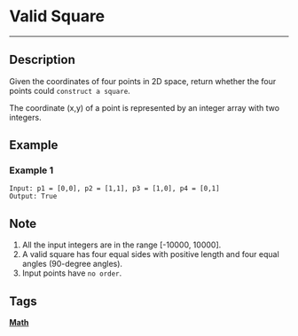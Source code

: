 # Valid Square
-----
## Description
Given the coordinates of four points in 2D space, return whether the four points could ```construct a square```.

The coordinate (x,y) of a point is represented by an integer array with two integers.

## Example
### Example 1
```
Input: p1 = [0,0], p2 = [1,1], p3 = [1,0], p4 = [0,1]
Output: True
```

## Note
1. All the input integers are in the range [-10000, 10000].
2. A valid square has four equal sides with positive length and four equal angles (90-degree angles).
3. Input points have ```no order```.

## Tags
**[Math](https://leetcode.com/tag/math)**
